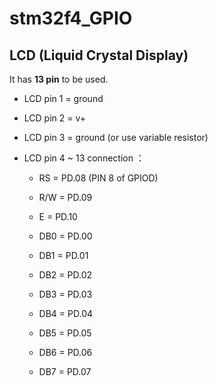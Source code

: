 stm32f4_GPIO
============

LCD (Liquid Crystal Display)
------------------------------

It has **13 pin** to be used.



- LCD pin 1 = ground

- LCD pin 2 = v+

- LCD pin 3 = ground (or use variable resistor)

- LCD pin 4 ~ 13 connection ：

  - RS  = PD.08 (PIN 8 of GPIOD)

  - R/W = PD.09

  - E   =  PD.10

  - DB0 = PD.00

  - DB1 = PD.01

  - DB2 = PD.02

  - DB3 = PD.03

  - DB4 = PD.04

  - DB5 = PD.05

  - DB6 = PD.06

  - DB7 = PD.07
